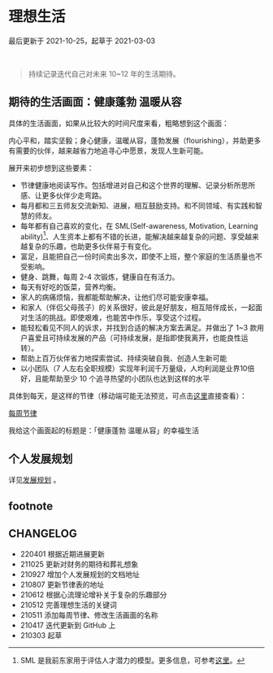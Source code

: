 # 理想生活
最后更新于 2021-10-25，起草于 2021-03-03

<br>

> 持续记录迭代自己对未来 10~12 年的生活期待。

## 期待的生活画面：健康蓬勃 温暖从容

具体的生活画面，如果从比较大的时间尺度来看，粗略想到这个画面：

内心平和，踏实坚毅；身心健康，温暖从容，蓬勃发展（flourishing），并助更多有需要的伙伴，越来越省力地追寻心中愿景，发现人生新可能。

展开来初步想到这些要素：
* 节律健康地阅读写作。包括增进对自己和这个世界的理解、记录分析所思所感、让更多伙伴少走弯路。
* 每月都和三五师友交流新知、进展，相互鼓励支持。和不同领域、有实践和智慧的师友。
* 每年都有自己喜欢的变化，在 SML(Self-awareness, Motivation, Learning ability)[^1]、人生资本上都有不错的长进，能解决越来越复杂的问题、享受越来越复杂的乐趣，也助更多伙伴易于有变化。
* 富足，且能把自己一份时间卖出多次，即使不上班，整个家庭的生活质量也不受影响。
* 健身、跳舞，每周 2-4 次锻炼，健康自在有活力。
* 每天有好吃的饭菜，营养均衡。
* 家人的病痛烦恼，我都能帮助解决，让他们尽可能安康幸福。
* 和家人（伴侣父母孩子）的关系很好，彼此是好朋友，相互陪伴成长，一起面对生活的挑战。即使艰难，也能苦中作乐，享受这个过程。
* 能轻松看见不同人的诉求，并找到合适的解决方案去满足。并做出了 1~3 款用户喜爱且可持续发展的产品（可持续发展，是指即使我离开，也能良性运转）。
* 帮助上百万伙伴省力地探索尝试、持续突破自我、创造人生新可能
* 以小团队（7 人左右全职规模）实现年利润千万量级，人均利润是业界10倍好，且能帮助至少 10 个追寻热望的小团队也达到这样的水平

具体到每天，是这样的节律（移动端可能无法预览，可点击[这里](https://mzm628l8fj.feishu.cn/sheets/shtcnHFWWrxtucnzTHXFmNlW9hd)直接查看）：

[每周节律](https://mzm628l8fj.feishu.cn/sheets/shtcnHFWWrxtucnzTHXFmNlW9hd ':include :type=iframe width=100% height=700px')



我给这个画面起的标题是：「健康蓬勃 温暖从容」的幸福生活



## 个人发展规划

详见[发展规划](about/plan_lifedev.md) 。

## footnote

[^1]: SML 是我前东家用于评估人才潜力的模型。更多信息，可参考[这里](selfedu/review2021Q1?id=sml)。

## CHANGELOG

- 220401 根据近期进展更新
- 211025 更新对财务的期待和葬礼想象
- 210927 增加个人发展规划的文档地址
- 210807 更新节律表的地址
- 210612 根据心流理论增补关于复杂的乐趣部分
- 210512 完善理想生活的关键词
- 210511 添加每周节律、修改生活画面的名称
- 210417 迭代更新到 GitHub 上
- 210303 起草
